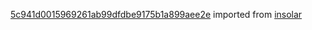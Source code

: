 [5c941d0015969261ab99dfdbe9175b1a899aee2e](https://github.com/insolar/insolar/commit/5c941d0015969261ab99dfdbe9175b1a899aee2e) imported from [insolar](https://github.com/insolar/insolar)
